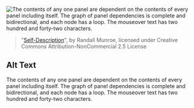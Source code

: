 ![The contents of any one panel are dependent on the contents of every panel including itself. The graph of panel dependencies is complete and bidirectional, and each node has a loop. The mouseover text has two hundred and forty-two characters.](https://imgs.xkcd.com/comics/self_description.png)
> "[Self-Description](https://xkcd.com/688/)", by Randall Munroe, licensed under Creative Commons Attribution-NonCommercial 2.5 License

## Alt Text
The contents of any one panel are dependent on the contents of every panel including itself. The graph of panel dependencies is complete and bidirectional, and each node has a loop. The mouseover text has two hundred and forty-two characters.

